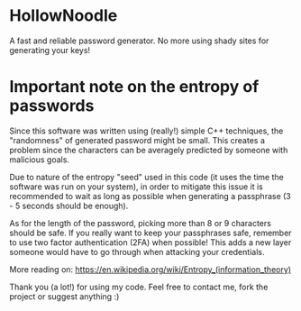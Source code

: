 # HollowNoodle
A fast and reliable password generator. No more using shady sites for generating your keys!

# Important note on the entropy of passwords 

Since this software was written using (really!) simple C++ techniques, the "randomness" of generated password might be small. 
This creates a problem since the characters can be averagely predicted by someone with malicious goals.

Due to nature of the entropy "seed" used in this code (it uses the time the software was run on your system), in order to mitigate this issue it is recommended to wait as long as possible when generating a passphrase (3 - 5 seconds should be enough).

As for the length of the password, picking more than 8 or 9 characters should be safe. 
If you really want to keep your passphrases safe, remember to use two factor authentication (2FA) when possible! This adds a new layer someone would have to go through when attacking your credentials.


More reading on: https://en.wikipedia.org/wiki/Entropy_(information_theory) 

Thank you (a lot!) for using my code. Feel free to contact me, fork the project or suggest anything :)
